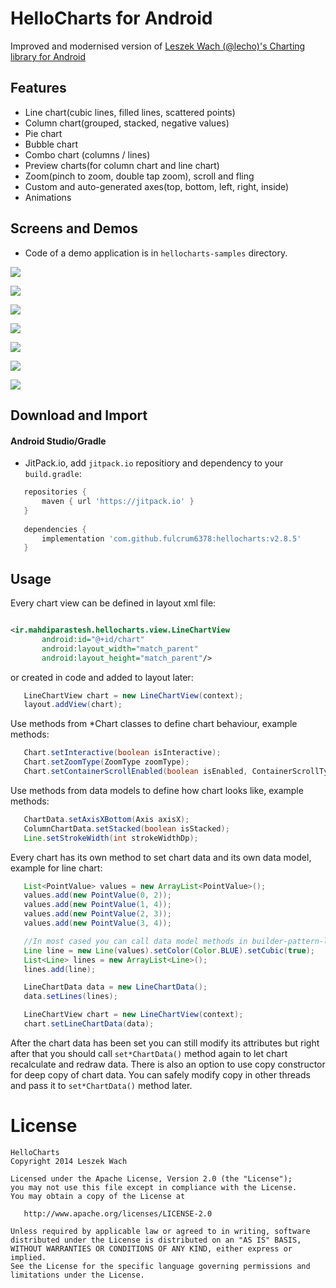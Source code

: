 # HelloCharts for Android

Improved and modernised version of [Leszek Wach (@lecho)'s Charting library for Android](
https://github.com/lecho/hellocharts-android)

## Features

- Line chart(cubic lines, filled lines, scattered points)
- Column chart(grouped, stacked, negative values)
- Pie chart
- Bubble chart
- Combo chart (columns / lines)
- Preview charts(for column chart and line chart)
- Zoom(pinch to zoom, double tap zoom), scroll and fling
- Custom and auto-generated axes(top, bottom, left, right, inside)
- Animations

## Screens and Demos

- Code of a demo application is in `hellocharts-samples` directory.

![](screens/scr_dependecy_preview.gif)

![](screens/scr-tempo.png)

![](screens/scr-dependency.png)

![](screens/scr-preview-column.png)

![](screens/scr-pie1.png)

![](screens/scr-bubble1.png)

![](screens/scr-combo.png)

## Download and Import

#### Android Studio/Gradle

- JitPack.io, add `jitpack.io` repositiory and dependency to your `build.gradle`:

 ```groovy
    repositories {
        maven { url 'https://jitpack.io' }
    }
	
    dependencies {
        implementation 'com.github.fulcrum6378:hellocharts:v2.8.5'
    }
 ```

## Usage

Every chart view can be defined in layout xml file:

 ```xml

<ir.mahdiparastesh.hellocharts.view.LineChartView
        android:id="@+id/chart"
        android:layout_width="match_parent"
        android:layout_height="match_parent"/>
 ```

or created in code and added to layout later:

 ```java
    LineChartView chart = new LineChartView(context);
    layout.addView(chart);
 ```

Use methods from *Chart classes to define chart behaviour, example methods:

 ```java
    Chart.setInteractive(boolean isInteractive);
    Chart.setZoomType(ZoomType zoomType);
    Chart.setContainerScrollEnabled(boolean isEnabled, ContainerScrollType type);
 ```

Use methods from data models to define how chart looks like, example methods:

 ```java
    ChartData.setAxisXBottom(Axis axisX);
    ColumnChartData.setStacked(boolean isStacked);
    Line.setStrokeWidth(int strokeWidthDp);
 ```

Every chart has its own method to set chart data and its own data model, example for line chart:

 ```java
    List<PointValue> values = new ArrayList<PointValue>();
    values.add(new PointValue(0, 2));
    values.add(new PointValue(1, 4));
    values.add(new PointValue(2, 3));
    values.add(new PointValue(3, 4));

    //In most cased you can call data model methods in builder-pattern-like manner.
    Line line = new Line(values).setColor(Color.BLUE).setCubic(true);
    List<Line> lines = new ArrayList<Line>();
    lines.add(line);

    LineChartData data = new LineChartData();
    data.setLines(lines);

	LineChartView chart = new LineChartView(context);
    chart.setLineChartData(data);
 ```

After the chart data has been set you can still modify its attributes but right after that you
should call `set*ChartData()` method again to let chart recalculate and redraw data.
There is also an option to use copy constructor for deep copy of chart data.
You can safely modify copy in other threads and pass it to `set*ChartData()` method later.

# License

	HelloCharts	
    Copyright 2014 Leszek Wach

    Licensed under the Apache License, Version 2.0 (the "License");
    you may not use this file except in compliance with the License.
    You may obtain a copy of the License at

       http://www.apache.org/licenses/LICENSE-2.0

    Unless required by applicable law or agreed to in writing, software
    distributed under the License is distributed on an "AS IS" BASIS,
    WITHOUT WARRANTIES OR CONDITIONS OF ANY KIND, either express or implied.
    See the License for the specific language governing permissions and
    limitations under the License.

